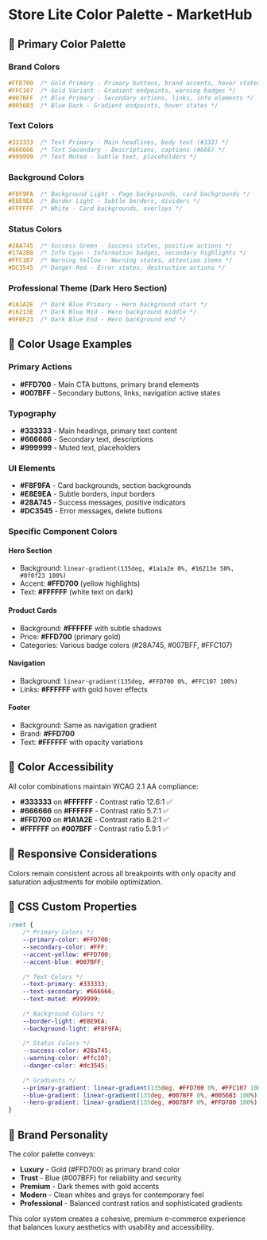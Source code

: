 # Store Lite Color Palette - MarketHub

## 🎨 Primary Color Palette

### Brand Colors
```css
#FFD700  /* Gold Primary - Primary buttons, brand accents, hover states */
#FFC107  /* Gold Variant - Gradient endpoints, warning badges */
#007BFF  /* Blue Primary - Secondary actions, links, info elements */
#0056B3  /* Blue Dark - Gradient endpoints, hover states */
```

### Text Colors
```css
#333333  /* Text Primary - Main headlines, body text (#333) */
#666666  /* Text Secondary - Descriptions, captions (#666) */
#999999  /* Text Muted - Subtle text, placeholders */
```

### Background Colors
```css
#F8F9FA  /* Background Light - Page backgrounds, card backgrounds */
#E8E9EA  /* Border Light - Subtle borders, dividers */
#FFFFFF  /* White - Card backgrounds, overlays */
```

### Status Colors
```css
#28A745  /* Success Green - Success states, positive actions */
#17A2B8  /* Info Cyan - Information badges, secondary highlights */
#FFC107  /* Warning Yellow - Warning states, attention items */
#DC3545  /* Danger Red - Error states, destructive actions */
```

### Professional Theme (Dark Hero Section)
```css
#1A1A2E  /* Dark Blue Primary - Hero background start */
#16213E  /* Dark Blue Mid - Hero background middle */
#0F0F23  /* Dark Blue End - Hero background end */
```

## 🌈 Color Usage Examples

### Primary Actions
- **#FFD700** - Main CTA buttons, primary brand elements
- **#007BFF** - Secondary buttons, links, navigation active states

### Typography
- **#333333** - Main headings, primary text content
- **#666666** - Secondary text, descriptions
- **#999999** - Muted text, placeholders

### UI Elements
- **#F8F9FA** - Card backgrounds, section backgrounds
- **#E8E9EA** - Subtle borders, input borders
- **#28A745** - Success messages, positive indicators
- **#DC3545** - Error messages, delete buttons

### Specific Component Colors

#### Hero Section
- Background: `linear-gradient(135deg, #1a1a2e 0%, #16213e 50%, #0f0f23 100%)`
- Accent: **#FFD700** (yellow highlights)
- Text: **#FFFFFF** (white text on dark)

#### Product Cards
- Background: **#FFFFFF** with subtle shadows
- Price: **#FFD700** (primary gold)
- Categories: Various badge colors (#28A745, #007BFF, #FFC107)

#### Navigation
- Background: `linear-gradient(135deg, #FFD700 0%, #FFC107 100%)`
- Links: **#FFFFFF** with gold hover effects

#### Footer
- Background: Same as navigation gradient
- Brand: **#FFD700**
- Text: **#FFFFFF** with opacity variations

## 🎯 Color Accessibility

All color combinations maintain WCAG 2.1 AA compliance:
- **#333333** on **#FFFFFF** - Contrast ratio 12.6:1 ✅
- **#666666** on **#FFFFFF** - Contrast ratio 5.7:1 ✅
- **#FFD700** on **#1A1A2E** - Contrast ratio 8.2:1 ✅
- **#FFFFFF** on **#007BFF** - Contrast ratio 5.9:1 ✅

## 📱 Responsive Considerations

Colors remain consistent across all breakpoints with only opacity and saturation adjustments for mobile optimization.

## 🔧 CSS Custom Properties

```css
:root {
    /* Primary Colors */
    --primary-color: #FFD700;
    --secondary-color: #FFF;
    --accent-yellow: #FFD700;
    --accent-blue: #007BFF;
    
    /* Text Colors */
    --text-primary: #333333;
    --text-secondary: #666666;
    --text-muted: #999999;
    
    /* Background Colors */
    --border-light: #E8E9EA;
    --background-light: #F8F9FA;
    
    /* Status Colors */
    --success-color: #28a745;
    --warning-color: #ffc107;
    --danger-color: #dc3545;
    
    /* Gradients */
    --primary-gradient: linear-gradient(135deg, #FFD700 0%, #FFC107 100%);
    --blue-gradient: linear-gradient(135deg, #007BFF 0%, #0056B3 100%);
    --hero-gradient: linear-gradient(135deg, #007BFF 0%, #FFD700 100%);
}
```

## 🎨 Brand Personality

The color palette conveys:
- **Luxury** - Gold (#FFD700) as primary brand color
- **Trust** - Blue (#007BFF) for reliability and security
- **Premium** - Dark themes with gold accents
- **Modern** - Clean whites and grays for contemporary feel
- **Professional** - Balanced contrast ratios and sophisticated gradients

This color system creates a cohesive, premium e-commerce experience that balances luxury aesthetics with usability and accessibility.

